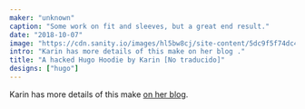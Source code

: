 ```yaml
---
maker: "unknown"
caption: "Some work on fit and sleeves, but a great end result."
date: "2018-10-07"
image: "https://cdn.sanity.io/images/hl5bw8cj/site-content/5dc9f5f74dc466d258437a2aca91ab10fcca1e70-2712x1905.jpg"
intro: "Karin has more details of this make on her blog ."
title: "A hacked Hugo Hoodie by Karin [No traducido]"
designs: ["hugo"]
---
```



Karin has more details of this make [on her blog](https://www.karinkay.nl/freesewing-hugo-hoodie/). 

